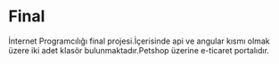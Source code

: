 # Final
 İnternet Programcılığı final projesi.İçerisinde api ve angular kısmı olmak üzere iki adet klasör bulunmaktadır.Petshop üzerine e-ticaret portalıdır.
